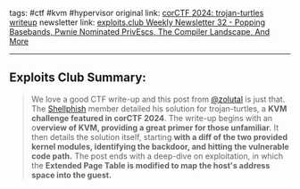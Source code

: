 tags: #ctf #kvm #hypervisor
original link: [corCTF 2024: trojan-turtles writeup](https://zolutal.github.io/corctf-trojan-turtles/?ref=blog.exploits.club)
newsletter link: [exploits.club Weekly Newsletter 32 - Popping Basebands, Pwnie Nominated PrivEscs, The Compiler Landscape, And More](https://blog.exploits.club/exploits-club-weekly-newsletter-32-2/)

---
## Exploits Club Summary:
> We love a good CTF write-up and this post from [@zolutal](https://x.com/zolutal?ref=blog.exploits.club) is just that. The [Shellphish](https://shellphish.net/?ref=blog.exploits.club) member detailed his solution for trojan-turtles, a **KVM challenge featured in corCTF 2024**. The write-up begins with an o**verview of KVM, providing a great primer for those unfamiliar**. It then details the solution itself, starting **with a diff of the two provided kernel modules, identifying the backdoor, and hitting the vulnerable code path.** The post ends with a deep-dive on exploitation, in which the **Extended Page Table is modified to map the host's address space into the guest.**